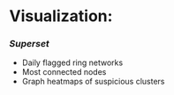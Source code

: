 # Visualization:
### _Superset_
* Daily flagged ring networks
* Most connected nodes
* Graph heatmaps of suspicious clusters